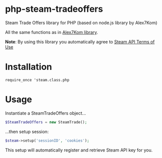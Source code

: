 # php-steam-tradeoffers
Steam Trade Offers library for PHP (based on node.js library by Alex7Kom)

All the same functions as in [Alex7Kom library](https://github.com/Alex7Kom/node-steam-tradeoffers).


__Note__: By using this library you automatically agree to [Steam API Terms of Use](https://steamcommunity.com/dev/apiterms)

# Installation

```
require_once 'steam.class.php
```

# Usage
Instantiate a SteamTradeOffers object...

```php
$SteamTradeOffers = new SteamTrade();
```

...then setup session:

```php
$steam->setup('sessionID', 'cookies');
```

This setup will automatically register and retrieve Steam API key for you.
